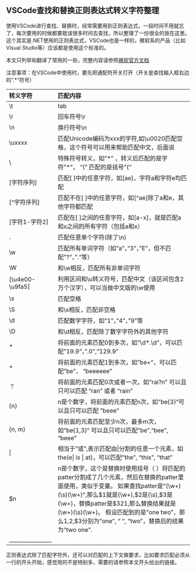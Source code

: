 ## VSCode查找和替换正则表达式转义字符整理

使用VSCode进行查找、替换时，经常需要用到正则表达式，一段时间不用就忘了，每次要用的时候都要耽误很多时间去查找，所以整理了一份很全的放在这里。这个其实是.NET使用的正则表达式，VSCode也是一样的，微软系的产品（比如Visual Studio等）应该都是使用这个标准的。

本文只列举和翻译了常用的一些，完整内容请参照[微软官方文档](https://docs.microsoft.com/en-us/dotnet/standard/base-types/regular-expression-language-quick-reference)

注意事项：在VSCode中使用时，要先把通配符开关打开（开关是查找输入框右边的”.*“符号）

| 转义字符         | 匹配内容                                                     |
| :--------------- | :----------------------------------------------------------- |
| \t               | tab                                                          |
| \r               | 回车符号\r                                                   |
| \n               | 换行符号\n                                                   |
| \uxxxx           | 匹配Unicode编码为xxx的字符,如\u0020匹配空格，这个符号可以用来帮助匹配中文，后面说 |
| \                | 特殊符号转义，如”\*” ，转义后匹配的是字符”*“， “\(” 匹配的是括号”(” |
| [字符序列]       | 匹配[ ]中的任意字符，如[ae]，字符a和字符e均匹配              |
| [^字符序列]      | 匹配不在[ ]中的任意字符，如[^ae]除了a和e，其他字符都匹配     |
| [字符1-字符2]    | 匹配在[ ]之间的任意字符，如[a-x]，就是匹配a和x之间的所有字符（包括a和x） |
| .                | 匹配任意单个字符(除了\n)                                     |
| \w               | 匹配所有单词字符（如”a”，”3”，”E”，但不匹配”?“，”.“等）      |
| \W               | 和\w相反，匹配所有非单词字符                                 |
| [\u4e00-\u9fa5]  | 利用区间和\u转义符号，匹配中文（该区间包含2万个汉字），可以当做中文版的\w使用 |
| \s               | 匹配空格                                                     |
| \S               | 和\s相反，匹配非空格                                         |
| \d               | 匹配数字字符，如”1”，”4”，”9”等                              |
| \D               | 和\d相反，匹配除了数字字符外的其他字符                       |
| *                | 将前面的元素匹配0到多次，如”\d*.\d”，可以匹配”19.9”，”.0”,“129.9” |
| +                | 将前面的元素匹配1到多次，如”be+“，可以匹配”be”， “beeeeee”   |
| ？               | 将前面的元素匹配0次或者一次，如”rai?n” 可以且只可以匹配 “ran” 或者 “rain” |
| {n}              | n是个数字，将前面的元素匹配n次，如”be{3}“可以且只可以匹配 ”beee” |
| {n, m}           | 将前面的元素匹配至少n次，最多m次，如”be{1,3}” 可以且只可以匹配”be”,“bee”, “beee” |
| \|               | 相当于”或”,表示匹配由\|分割的任意一个元素，如the(e\| is \| at)，可以匹配”the”, “this”, “that” |
| $n               | n是个数字，这个是替换时使用括号（ ）将匹配的patter分割成了几个元素，然后在替换的patter里面使用，类似于变量。 如果查找patter是”(\w+)(\s)(\w+)“,那么$1就是(\w+),$2是(\s),$3是(\w+)，替换patter是$3$2$1,那么替换结果就是(\w+)(\s)(\w+)。 假设匹配到的是”one two”，那么$1,$2,$3分别为”one”, “ “, “two”，替换后的结果为”two one”. |
| ________________ |                                                              |

正则表达式除了匹配字符外，还可以对匹配的上下文做要求，比如要求匹配必须从一行的开头开始，感觉用的不是特别多，需要的请参照本文开头给出的链接。